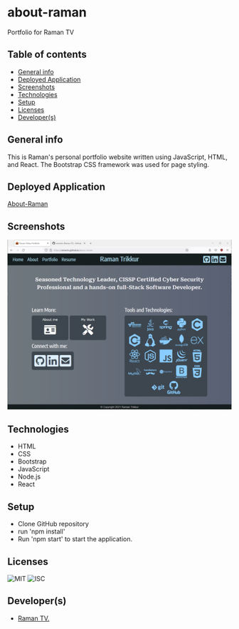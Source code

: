 # about-raman
Portfolio for Raman TV

## Table of contents
  - [General info](#general-info)
  - [Deployed Application](#deployed-application)
  - [Screenshots](#screenshots)
  - [Technologies](#technologies)
  - [Setup](#setup)
  - [Licenses](#licenses)
  - [Developer(s)](#developers)
  
## General info
This is Raman's personal portfolio website written using JavaScript, HTML, and React.  The Bootstrap CSS framework was used for page styling. 

## Deployed Application
[About-Raman](https://ramantv.github.io/about-raman)

## Screenshots
![Budget Tracker Screenshot](./screenshot/ramantv-portfolio-home.png)

## Technologies
* HTML 
* CSS
* Bootstrap
* JavaScript
* Node.js
* React

## Setup
* Clone GitHub repository 
* run 'npm install'
* Run 'npm start' to start the application.

## Licenses
![MIT](https://img.shields.io/static/v1?label=License&message=MIT&color=BLUE) 
![ISC](https://img.shields.io/static/v1?label=License&message=ISC&color=BLUE) 

## Developer(s)
* [Raman TV.](https://github.com/ramantv)
  

  
